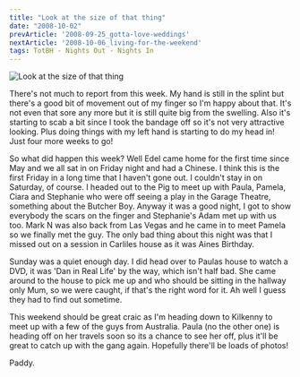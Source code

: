 ```yaml
---
title: "Look at the size of that thing"
date: "2008-10-02"
prevArticle: '2008-09-25_gotta-love-weddings'
nextArticle: '2008-10-06_living-for-the-weekend'
tags: TotBH - Nights Out - Nights In
---
```

![Look at the size of that thing](/images/PA020168.JPG "Look at the size of that thing")

There's not much to report from this week. My hand is still in the splint but there's a good bit of movement out of my finger so I'm happy about that. It's not even that sore any more but it is still quite big from the swelling. Also it's starting to scab a bit since I took the bandage off so it's not very attractive looking. Plus doing things with my left hand is starting to do my head in! Just four more weeks to go!

So what did happen this week? Well Edel came home for the first time since May and we all sat in on Friday night and had a Chinese. I think this is the first Friday in a long time that I haven't gone out. I couldn't stay in on Saturday, of course.  I headed out to the Pig to meet up with Paula, Pamela, Ciara and Stephanie who were off seeing a play in the Garage Theatre, something about the Butcher Boy. Anyway it was a good night, I got to show everybody the scars on the finger and Stephanie's Adam met up with us too. Mark N was also back from Las Vegas and he came in to meet Pamela so we finally met the guy. The only bad thing about this night was that I missed out on a session in Carliles house as it was Aines Birthday.

Sunday was a quiet enough day. I did head over to Paulas house to watch a DVD, it was 'Dan in Real Life' by the way, which isn't half bad. She came around to the house to pick me up and who should be sitting in the hallway only Mum, so we were caught, if that's the right word for it. Ah well I guess they had to find out sometime.

This weekend should be great craic as I'm heading down to Kilkenny to meet up with a few of the guys from Australia. Paula (no the other one) is heading off on her travels soon so its a chance to see her off, plus it'll be great to catch up with the gang again. Hopefully there'll be loads of photos!

Paddy.